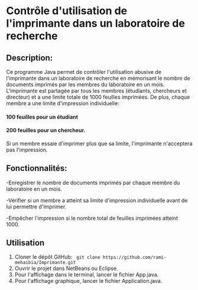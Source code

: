 # Contrôle d'utilisation de l'imprimante dans un laboratoire de recherche 

## Description:

Ce programme Java permet de contrôler l'utilisation abusive de l'imprimante dans un laboratoire de recherche en mémorisant le nombre de documents imprimés par les membres du laboratoire en un mois. L'imprimante est partagée par tous les membres (étudiants, chercheurs et directeur) et a une limite totale de 1000 feuilles imprimées. De plus, chaque membre a une limite d'impression individuelle:
#### 100 feuilles pour un étudiant 
#### 200 feuilles pour un chercheur.
Si un membre essaie d'imprimer plus que sa limite, l'imprimante n'acceptera pas l'impression.

## Fonctionnalités:

   -Enregistrer le nombre de documents imprimés par chaque membre du laboratoire en un mois.
   
   -Vérifier si un membre a atteint sa limite d'impression individuelle avant de lui permettre d'imprimer.
   
   -Empêcher l'impression si le nombre total de feuilles imprimées atteint 1000.
## Utilisation 
1. Cloner le dépôt GitHub: ` git clone https://github.com/rami-mehaibia/Imprimante.git` 
2. Ouvrir le projet dans NetBeans ou Eclipse.
3. Pour l'affichage dans le terminal, lancer le fichier App.java.
4. Pour l'affichage graphique, lancer le fichier Application.java.
    
    


   
